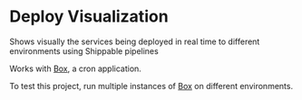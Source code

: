 # Deploy Visualization
Shows visually the services being deployed in real time to different environments using Shippable pipelines

Works with [Box][1], a cron application.

To test this project, run multiple instances of [Box][1] on different environments.


[1]:https://github.com/harryi3t/box
